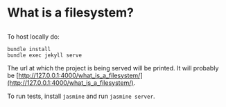 # What is a filesystem?

## 
To host locally do:
```
bundle install
bundle exec jekyll serve
```

The url at which the project is being served will be printed.
It will probably be [http://127.0.0.1:4000/what_is_a_filesystem/](http://127.0.0.1:4000/what_is_a_filesystem/).

To run tests, install `jasmine` and run `jasmine server`.
